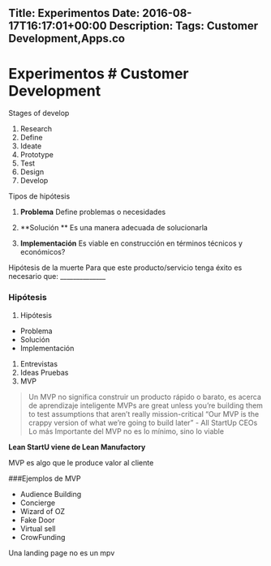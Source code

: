 Title: Experimentos 
Date: 2016-08-17T16:17:01+00:00
Description: 
Tags: Customer Development,Apps.co
---
# Experimentos # Customer Development

Stages of develop

1. Research
1. Define
1. Ideate
1. Prototype
1. Test
1. Design
1. Develop

Tipos de hipótesis

1. **Problema**
	Define problemas o necesidades

1. **Solución **
	Es una manera adecuada de solucionarla

1. **Implementación**
	Es viable en construcción en términos técnicos y económicos?

Hipótesis de la muerte
	Para que este producto/servicio tenga éxito es necesario que: ______________


### Hipótesis

1. Hipótesis
- Problema
- Solución	
- Implementación
1. Entrevistas
1. Ideas Pruebas
1. MVP
> Un MVP no significa construir un producto rápido o barato, es acerca de aprendizaje inteligente
> MVPs are great unless you’re building them to test assumptions that aren’t really mission-critical
> “Our MVP is the crappy version of what we’re going to build later” - All StartUp CEOs
Lo más Importante del MVP no es lo mínimo, sino lo viable

**Lean StartU viene de Lean Manufactory**

MVP es algo que le produce valor al cliente

###Ejemplos de MVP 
- Audience Building 
- Concierge
- Wizard of OZ
- Fake Door
- Virtual sell
- CrowFunding

Una landing page no es un mpv